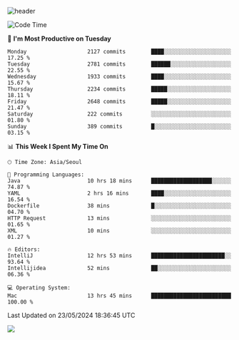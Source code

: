 ![header](https://capsule-render.vercel.app/api?type=Egg&color=timeAuto&height=300&section=header&text=PoPo&fontSize=90&animation=fadeIn)

  <!--START_SECTION:waka-->
![Code Time](http://img.shields.io/badge/Code%20Time-1%2C628%20hrs%2030%20mins-blue)

📅 **I'm Most Productive on Tuesday** 

```text
Monday                   2127 commits        ████░░░░░░░░░░░░░░░░░░░░░   17.25 % 
Tuesday                  2781 commits        ██████░░░░░░░░░░░░░░░░░░░   22.55 % 
Wednesday                1933 commits        ████░░░░░░░░░░░░░░░░░░░░░   15.67 % 
Thursday                 2234 commits        █████░░░░░░░░░░░░░░░░░░░░   18.11 % 
Friday                   2648 commits        █████░░░░░░░░░░░░░░░░░░░░   21.47 % 
Saturday                 222 commits         ░░░░░░░░░░░░░░░░░░░░░░░░░   01.80 % 
Sunday                   389 commits         █░░░░░░░░░░░░░░░░░░░░░░░░   03.15 % 
```


📊 **This Week I Spent My Time On** 

```text
🕑︎ Time Zone: Asia/Seoul

💬 Programming Languages: 
Java                     10 hrs 18 mins      ███████████████████░░░░░░   74.87 % 
YAML                     2 hrs 16 mins       ████░░░░░░░░░░░░░░░░░░░░░   16.54 % 
Dockerfile               38 mins             █░░░░░░░░░░░░░░░░░░░░░░░░   04.70 % 
HTTP Request             13 mins             ░░░░░░░░░░░░░░░░░░░░░░░░░   01.65 % 
XML                      10 mins             ░░░░░░░░░░░░░░░░░░░░░░░░░   01.27 % 

🔥 Editors: 
IntelliJ                 12 hrs 53 mins      ███████████████████████░░   93.64 % 
Intellijidea             52 mins             ██░░░░░░░░░░░░░░░░░░░░░░░   06.36 % 

💻 Operating System: 
Mac                      13 hrs 45 mins      █████████████████████████   100.00 % 
```


 Last Updated on 23/05/2024 18:36:45 UTC
<!--END_SECTION:waka-->



<img src="https://capsule-render.vercel.app/api?type=Egg&color=timeAuto&height=300&section=footer&text=PoPo&fontSize=90&animation=fadeIn&reversal=true" />
